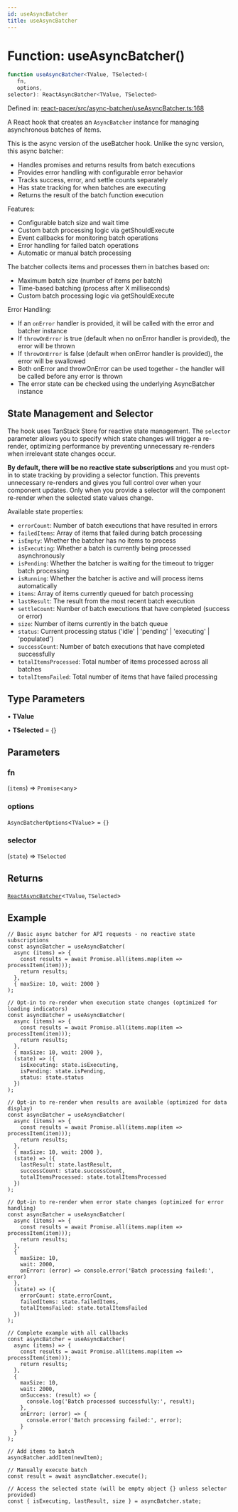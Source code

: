 ```yaml
---
id: useAsyncBatcher
title: useAsyncBatcher
---
```


<!-- DO NOT EDIT: this page is autogenerated from the type comments -->

# Function: useAsyncBatcher()

```ts
function useAsyncBatcher<TValue, TSelected>(
   fn, 
   options, 
selector): ReactAsyncBatcher<TValue, TSelected>
```

Defined in: [react-pacer/src/async-batcher/useAsyncBatcher.ts:168](https://github.com/TanStack/pacer/blob/main/packages/react-pacer/src/async-batcher/useAsyncBatcher.ts#L168)

A React hook that creates an `AsyncBatcher` instance for managing asynchronous batches of items.

This is the async version of the useBatcher hook. Unlike the sync version, this async batcher:
- Handles promises and returns results from batch executions
- Provides error handling with configurable error behavior
- Tracks success, error, and settle counts separately
- Has state tracking for when batches are executing
- Returns the result of the batch function execution

Features:
- Configurable batch size and wait time
- Custom batch processing logic via getShouldExecute
- Event callbacks for monitoring batch operations
- Error handling for failed batch operations
- Automatic or manual batch processing

The batcher collects items and processes them in batches based on:
- Maximum batch size (number of items per batch)
- Time-based batching (process after X milliseconds)
- Custom batch processing logic via getShouldExecute

Error Handling:
- If an `onError` handler is provided, it will be called with the error and batcher instance
- If `throwOnError` is true (default when no onError handler is provided), the error will be thrown
- If `throwOnError` is false (default when onError handler is provided), the error will be swallowed
- Both onError and throwOnError can be used together - the handler will be called before any error is thrown
- The error state can be checked using the underlying AsyncBatcher instance

## State Management and Selector

The hook uses TanStack Store for reactive state management. The `selector` parameter allows you
to specify which state changes will trigger a re-render, optimizing performance by preventing
unnecessary re-renders when irrelevant state changes occur.

**By default, there will be no reactive state subscriptions** and you must opt-in to state
tracking by providing a selector function. This prevents unnecessary re-renders and gives you
full control over when your component updates. Only when you provide a selector will the
component re-render when the selected state values change.

Available state properties:
- `errorCount`: Number of batch executions that have resulted in errors
- `failedItems`: Array of items that failed during batch processing
- `isEmpty`: Whether the batcher has no items to process
- `isExecuting`: Whether a batch is currently being processed asynchronously
- `isPending`: Whether the batcher is waiting for the timeout to trigger batch processing
- `isRunning`: Whether the batcher is active and will process items automatically
- `items`: Array of items currently queued for batch processing
- `lastResult`: The result from the most recent batch execution
- `settleCount`: Number of batch executions that have completed (success or error)
- `size`: Number of items currently in the batch queue
- `status`: Current processing status ('idle' | 'pending' | 'executing' | 'populated')
- `successCount`: Number of batch executions that have completed successfully
- `totalItemsProcessed`: Total number of items processed across all batches
- `totalItemsFailed`: Total number of items that have failed processing

## Type Parameters

• **TValue**

• **TSelected** = \{\}

## Parameters

### fn

(`items`) => `Promise`\<`any`\>

### options

`AsyncBatcherOptions`\<`TValue`\> = `{}`

### selector

(`state`) => `TSelected`

## Returns

[`ReactAsyncBatcher`](../../interfaces/reactasyncbatcher.md)\<`TValue`, `TSelected`\>

## Example

```tsx
// Basic async batcher for API requests - no reactive state subscriptions
const asyncBatcher = useAsyncBatcher(
  async (items) => {
    const results = await Promise.all(items.map(item => processItem(item)));
    return results;
  },
  { maxSize: 10, wait: 2000 }
);

// Opt-in to re-render when execution state changes (optimized for loading indicators)
const asyncBatcher = useAsyncBatcher(
  async (items) => {
    const results = await Promise.all(items.map(item => processItem(item)));
    return results;
  },
  { maxSize: 10, wait: 2000 },
  (state) => ({
    isExecuting: state.isExecuting,
    isPending: state.isPending,
    status: state.status
  })
);

// Opt-in to re-render when results are available (optimized for data display)
const asyncBatcher = useAsyncBatcher(
  async (items) => {
    const results = await Promise.all(items.map(item => processItem(item)));
    return results;
  },
  { maxSize: 10, wait: 2000 },
  (state) => ({
    lastResult: state.lastResult,
    successCount: state.successCount,
    totalItemsProcessed: state.totalItemsProcessed
  })
);

// Opt-in to re-render when error state changes (optimized for error handling)
const asyncBatcher = useAsyncBatcher(
  async (items) => {
    const results = await Promise.all(items.map(item => processItem(item)));
    return results;
  },
  {
    maxSize: 10,
    wait: 2000,
    onError: (error) => console.error('Batch processing failed:', error)
  },
  (state) => ({
    errorCount: state.errorCount,
    failedItems: state.failedItems,
    totalItemsFailed: state.totalItemsFailed
  })
);

// Complete example with all callbacks
const asyncBatcher = useAsyncBatcher(
  async (items) => {
    const results = await Promise.all(items.map(item => processItem(item)));
    return results;
  },
  {
    maxSize: 10,
    wait: 2000,
    onSuccess: (result) => {
      console.log('Batch processed successfully:', result);
    },
    onError: (error) => {
      console.error('Batch processing failed:', error);
    }
  }
);

// Add items to batch
asyncBatcher.addItem(newItem);

// Manually execute batch
const result = await asyncBatcher.execute();

// Access the selected state (will be empty object {} unless selector provided)
const { isExecuting, lastResult, size } = asyncBatcher.state;
```
